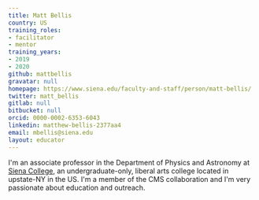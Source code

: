 ```yaml
---
title: Matt Bellis
country: US
training_roles:
- facilitator
- mentor
training_years:
- 2019
- 2020
github: mattbellis
gravatar: null
homepage: https://www.siena.edu/faculty-and-staff/person/matt-bellis/
twitter: matt_bellis
gitlab: null
bitbucket: null
orcid: 0000-0002-6353-6043
linkedin: matthew-bellis-2377aa4
email: mbellis@siena.edu
layout: educator
---
```


<!-- Write something about yourself here (if you want)!
You can use Markdown syntax to style this page.
-->
I'm an associate professor in the Department of Physics and Astronomy
at [Siena College](https://www.siena.edu/), an undergraduate-only, liberal arts college
located in upstate-NY in the US.
I'm a member of the CMS collaboration and I'm very passionate about education
and outreach.
